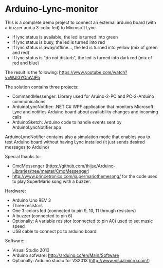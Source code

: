 # Arduino-Lync-monitor
This is a complete demo project to connect an external arduino board (with a buzzer and a 3-color led) to Microsoft Lync.
 - If lync status is available, the led is turned into green
 - If lync status is busy, the led is turned into red
 - If lync status is away/offline..., the led is turned into yellow (mix of green and red)
 - If lync status is "do not disturb", the led is turned into dark red (mix of red and blue)

The result is the following: https://www.youtube.com/watch?v=WJlGYOmVJPo

The solution contains three projects:
 - CommandMessenger: Library used for Aruino-2-PC and PC-2-Arduino communications
 - ArduinoLyncNotifier: .NET C# WPF application that monitors Microsoft Lync and notifies Arduino board about availability changes and incoming calls
 - ArduinoSketch: Arduino code to handle events sent by ArduinoLyncNotifier app
 
ArduinoLyncNotifier contains also a simulation mode that enables you to test Arduino board without having Lync installed (it just sends desired messages to Arduino)

Special thanks to:
 - CmdMessenger (https://github.com/thijse/Arduino-Libraries/tree/master/CmdMessenger)
 - http://www.princetronics.com/supermariothemesong/ for the code used to play SuperMario song with a buzzer.
 
 
 Hardware:
  - Arduino Uno REV 3
  - Three resistors
  - One 3-colors led (connected to pin 9, 10, 11 through resistors)
  - A buzzer (connected to pin 6)
  - Optionally: A variable resistor (connected to pin A0) used to set music speed
  - USB cable to connect pc to arduino board.
  
Software:
 - Visual Studio 2013
 - Arduino sofware: http://arduino.cc/en/Main/Software
 - Optionally: Arduino studio for VS2013 (http://www.visualmicro.com/)
